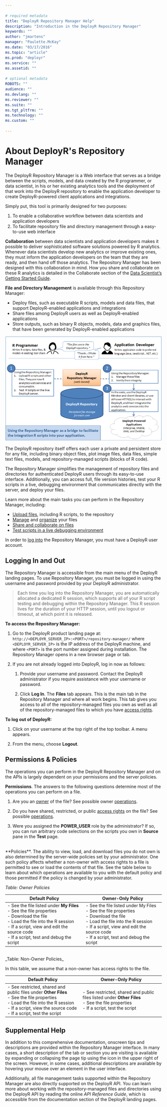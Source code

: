 ```yaml
---

# required metadata
title: "DeployR Repository Manager Help"
description: "Introduction in the DeployR Repository Manager"
keywords: ""
author: "jmartens"
manager: "Paulette.McKay"
ms.date: "03/17/2016"
ms.topic: "article"
ms.prod: "deployr"
ms.service: ""
ms.assetid: ""

# optional metadata
ROBOTS: ""
audience: ""
ms.devlang: ""
ms.reviewer: ""
ms.suite: ""
ms.tgt_pltfrm: ""
ms.technology: ""
ms.custom: ""

---
```


# About DeployR's Repository Manager

The DeployR Repository Manager is a Web interface that serves as a bridge between the scripts, models, and data created by the R programmer, or data scientist, in his or her existing analytics tools and the deployment of that work into the DeployR repository to enable the application developer to create DeployR-powered client applications and integrations.

Simply put, this tool is primarily designed for two purposes:

1. To enable a collaborative workflow between data scientists and application developers
2. To facilitate repository file and directory management through a easy-to-use web interface

**Collaboration** between data scientists and application developers makes it possible to deliver sophisticated software solutions powered by R analytics. Whenever data scientists develop new analytics or improve existing ones, they must inform the application developers on the team that they are ready, and then hand off those analytics. The Repository Manager has been designed with this collaboration in mind. How you share and collaborate on these R analytics is detailed in the Collaborate section of the [Data Scientist’s Getting Started Guide](http://deployr.revolutionanalytics.com/documents/getting-started/data-scientist#collaborate).

**File and Directory Management** is available through this Repository Manager:	
-  Deploy files, such as executable R scripts, models and data files, that support DeployR-enabled applications and integrations
-  Share files among DeployR users as well as DeployR-enabled applications
-  Store outputs, such as binary R objects, models, data and graphics files, that have been generated by DeployR-enabled applications

![](media/deployr-repository-manager-about/usingrepoman.png)  

The DeployR repository itself offers each user a private and persistent store for any file, including binary object files, plot image files, data files, simple text files, models, and repository-managed scripts (blocks of R code).

The Repository Manager simplifies the management of repository files and directories for authenticated DeployR users through its easy-to-use interface. Additionally, you can access full, file version histories, test your R scripts in a live, debugging environment that communicates directly with the server, and deploy your files.

Learn more about the main tasks you can perform in the Repository Manager, including:

-  [Upload files](https://deployr.revolutionanalytics.com/documents/help/repo-man/Content/c-file-create-upload.htm), including R scripts, to the repository
-  [Manage](https://deployr.revolutionanalytics.com/documents/help/repo-man/Content/c-file-intro.htm) and [organize](https://deployr.revolutionanalytics.com/documents/help/repo-man/Content/b-dir-intro.htm) your files
-  [Share and collaborate on files](https://deployr.revolutionanalytics.com/documents/help/repo-man/Content/e-file-properties.htm)
-  [Test scripts in a live debugging environment](https://deployr.revolutionanalytics.com/documents/help/repo-man/Content/j-script-test.htm)

In order to [log into](https://deployr.revolutionanalytics.com/documents/help/repo-man/Content/a-login.htm) the Repository Manager, you must have a DeployR user account.

## Logging In and Out

The Repository Manager is accessible from the main menu of the DeployR landing pages. To use Repository Manager, you must be logged in using the username and password provided by your DeployR administrator.

>Each time you log into the Repository Manager, you are automatically allocated a dedicated R session, which supports all of your R script testing and debugging within the Repository Manager. This R session lives for the duration of your HTTP session, until you logout or timeout, at which point it is released.

**To access the Repository Manager:**

1.  Go to the DeployR product landing page at: `http://<DEPLOYR_SERVER_IP>:<PORT>/repository-manager/` where `<DEPLOYR_SERVER_IP>` is the IP address of the DeployR machine, and where `<PORT>` is the port number assigned during installation. The Repository Manager opens in a new browser page or tab.

1.  If you are not already logged into DeployR, log in now as follows:
	1.  Provide your username and password. Contact the DeployR administrator if you require assistance with your username or password.

	1.  Click **Log In**. The **Files** tab appears. This is the main tab in the Repository Manager and where all work begins. This tab gives you access to all of the repository-managed files you own as well as all of the repository-managed files to which you have [access rights](https://deployr.revolutionanalytics.com/documents/help/repo-man/Content/e-file-properties.htm).

**To log out of DeployR:**

1.  Click on your username at the top right of the top toolbar. A menu appears.

1.  From the menu, choose  **Logout**.

## Permissions & Policies

The operations you can perform in the DeployR Repository Manager and on the APIs is largely dependent on your permissions and the server policies.

**Permissions**. The answers to the following questions determine most of the operations you can perform on a file.

1.  Are you an [owner](https://deployr.revolutionanalytics.com/documents/help/repo-man/Content/e-file-properties-owners.htm) of the file? See possible owner [operations](https://deployr.revolutionanalytics.com/documents/help/repo-man/Content/c-file-intro.htm).

1.  Do you have shared, restricted, or public [access rights](https://deployr.revolutionanalytics.com/documents/help/repo-man/Content/e-file-properties.htm#AccessRights) on the file? See possible [operations](https://deployr.revolutionanalytics.com/documents/help/repo-man/Content/c-file-intro.htm).

1.  Were you assigned the **POWER_USER** role by the administrator? If so, you can run arbitrary code selections on the scripts you own in **Source** pane in the **Test** page.

<br/>
**Policies**. The ability to view, load, and download files you do not own is also determined by the server-wide policies set by your administrator. One such policy affects whether a non-owner with access rights to a file is permitted to see or load the contents of that file. See the table below to learn about which operations are available to you with the default policy and those permitted if the policy is changed by your administrator.

_Table: Owner Policies_

|Default Policy|Owner-Only Policy|
|------------------------------------|------------------------------------|
|- See the file listed under **My Files**<br/>- See the file properties<br/>- Download the file<br/>- Load the file into the R session<br/>- If a script, view and edit the source code<br/>- If a script, test and debug the script|- See the file listed under My Files<br/>- See the file properties<br/>- Download the file<br/>- Load the file into the R session<br/>- If a script, view and edit the source code<br/>- If a script, test and debug the script|

<br/>
_Table: Non-Owner Policies_

In this table, we assume that a non-owner has access rights to the file.

|Default Policy|Owner-Only Policy|
|------------------------------------|------------------------------------|
|- See restricted, shared and public files under **Other Files**<br/>- See the file properties<br/>- Load the file into the R session<br/>- If a script, view the source code<br/>- If a script, test the script|- See restricted, shared and public files listed under **Other Files**<br/>- See the file properties<br/>- If a script, test the script|

## Supplemental Help

In addition to this comprehensive documentation, onscreen tips and descriptions are provided within the Repository Manager interface. In many cases, a short description of the tab or section you are visiting is available by expanding or collapsing the page tip using the icon in the upper right of the screen. However, in some cases, additional descriptions are available by hovering your mouse over an element in the user interface.

Additionally, all file management tasks supported within the Repository Manager are also directly supported on the DeployR API. You can learn more about working with the repository-managed files and directories using the DeployR API by reading the online *API Reference Guide*, which is accessible from the documentation section of the DeployR landing pages.
